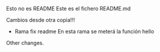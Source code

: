 Esto no es README
Este es el fichero README.md

Cambios desde otra copia!!!
- Rama fix readme
En esta rama se meterá la función hello

Other changes.
